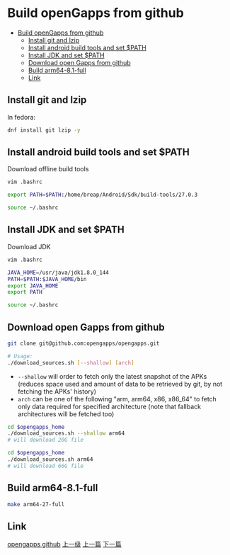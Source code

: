 # Build openGapps from github

<!-- @import "[TOC]" {cmd="toc" depthFrom=1 depthTo=6 orderedList=false} -->
<!-- code_chunk_output -->

* [Build openGapps from github](#build-opengapps-from-github)
	* [Install git and lzip](#install-git-and-lzip)
	* [Install android build tools and set $PATH](#install-android-build-tools-and-set-path)
	* [Install JDK and set $PATH](#install-jdk-and-set-path)
	* [Download open Gapps from github](#download-open-gapps-from-github)
	* [Build arm64-8.1-full](#build-arm64-81-full)
	* [Link](#link)

<!-- /code_chunk_output -->


## Install git and lzip

In fedora:
```sh
dnf install git lzip -y
```
## Install android build tools and set $PATH
Download offline build tools

```sh
vim .bashrc
```

```sh
export PATH=$PATH:/home/breap/Android/Sdk/build-tools/27.0.3
```

```sh
source ~/.bashrc
```

## Install JDK and set $PATH
Download JDK

```sh
vim .bashrc
```

```sh
JAVA_HOME=/usr/java/jdk1.8.0_144
PATH=$PATH:$JAVA_HOME/bin
export JAVA_HOME
export PATH           
```

```sh
source ~/.bashrc
```

## Download open Gapps from github

```sh
git clone git@github.com:opengapps/opengapps.git
```

```sh
# Usage:
./download_sources.sh [--shallow] [arch]
```

* ```--shallow``` will order to fetch only the latest snapshot of the APKs (reduces space used and amount of data to be retrieved by git, by not fetching the APKs' history)
* ```arch``` can be one of the following "arm, arm64, x86, x86_64" to fetch only data required for specified architecture (note that fallback architectures will be fetched too)

```sh
cd $opengapps_home
./download_sources.sh --shallow arm64
# will download 20G file  
```

```sh
cd $opengapps_home
./download_sources.sh arm64
# will download 66G file  
```

## Build arm64-8.1-full

```sh
make arm64-27-full
```

## Link

[opengapps github](https://github.com/opengapps/opengapps)
[上一级](README.md)
[上一篇](boostnote.md)
[下一篇](chroot.md)
